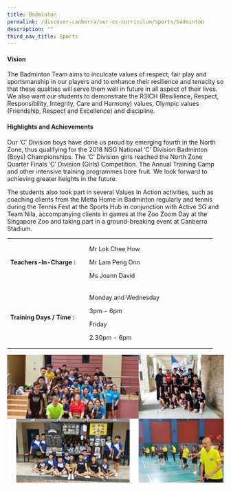 ```yaml
---
title: Badminton
permalink: /discover-canberra/our-co-curriculum/sports/badminton
description: ""
third_nav_title: Sports
---
```



<h4><strong>Vision</strong></h4>
<p>The Badminton Team aims to inculcate values of respect, fair play and sportsmanship in our players and to enhance their resilience and tenacity so that these qualities will serve them well in future in all aspect of their lives. We also want our students to demonstrate the R3ICH (Resilience, Respect, Responsibility, Integrity, Care and Harmony) values, Olympic values (Friendship, Respect and&nbsp;Excellence) and discipline.</p>
<h4><strong>Highlights and Achievements</strong></h4>
<p>Our &lsquo;C&rsquo; Division boys have done us proud by emerging fourth in the North Zone, thus qualifying for the 2018 NSG National &lsquo;C&rsquo; Division Badminton (Boys) Championships. The &lsquo;C&rsquo; Division girls reached the North Zone Quarter Finals &lsquo;C&rsquo; Division (Girls) Competition. The Annual Training Camp and other intensive training programmes bore fruit. We look forward to achieving greater heights in the future.</p>
<p>The students also took part in several Values In Action activities, such as coaching clients from the Metta Home in Badminton regularly and tennis during the Tennis Fest at the Sports Hub in conjunction with Active SG and Team Nila, accompanying clients in games at the Zoo Zoom Day at the Singapore Zoo and taking part in a ground-breaking event at Canberra Stadium.</p>
<div>
<table border="0" cellpadding="10">
<tbody>
<tr>
<td width="170">
<p><strong>Teachers-In-Charge :</strong></p>
</td>
<td width="280">
<p>Mr Lok Chee How</p>
<p>Mr Lam Peng Onn</p>
<p>Ms Joann David</p>
</td>
</tr>
<tr>
<td>
<p><strong>Training Days / Time :</strong></p>
</td>
<td>
<p>Monday and Wednesday</p>
<p>3pm - 6pm</p>
<p>Friday</p>
<p>2.30pm - 6pm</p>
</td>
</tr>
</tbody>
</table>
</div>

![](/images/badminty.jpg)